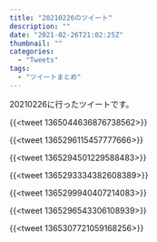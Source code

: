 ```yaml
---
title: "20210226のツイート"
description: ""
date: "2021-02-26T21:02:25Z"
thumbnail: ""
categories:
  - "Tweets"
tags:
  - "ツイートまとめ"
---
```

20210226に行ったツイートです。
<!--more-->
{{<tweet 1365044636876738562>}}

{{<tweet 1365296115457777666>}}

{{<tweet 1365294501229588483>}}

{{<tweet 1365293334382608389>}}

{{<tweet 1365299940407214083>}}

{{<tweet 1365296543306108939>}}

{{<tweet 1365307721059168256>}}

